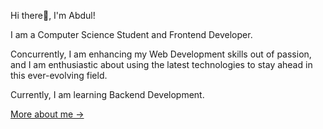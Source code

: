 Hi there👋, I'm Abdul!

I am a Computer Science Student and Frontend Developer.

Concurrently, I am enhancing my Web Development skills out of passion, and I am enthusiastic about using the latest technologies to stay ahead in this ever-evolving field.

Currently, I am learning Backend Development.

[More about me &rarr;](https://moeidejaz.com)
